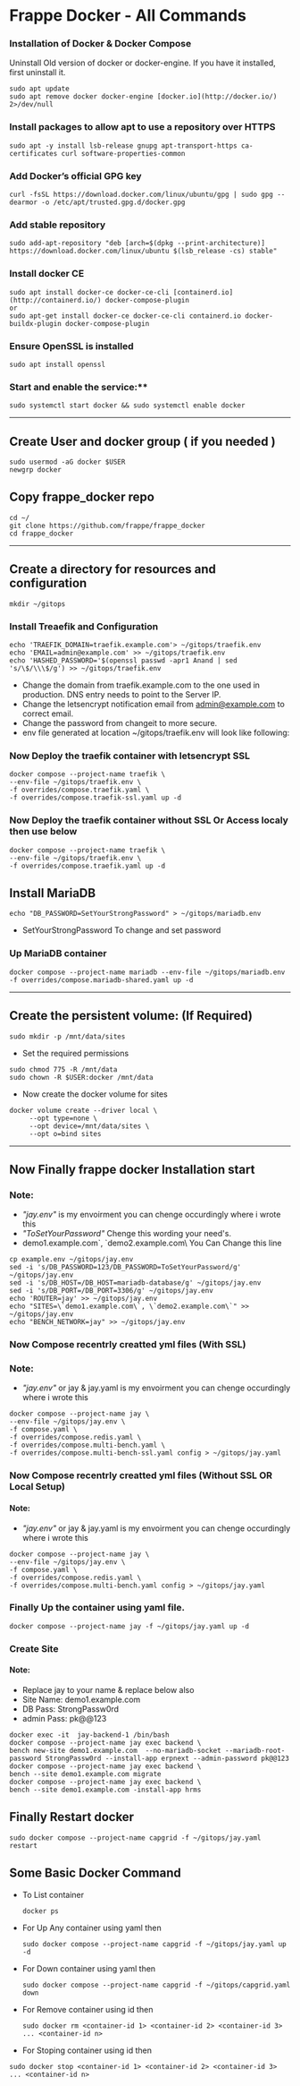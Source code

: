 # Frappe Docker - All Commands


### Installation of Docker & Docker Compose

Uninstall Old version of docker or docker-engine. If you have it installed, first uninstall it.

```
sudo apt update
sudo apt remove docker docker-engine [docker.io](http://docker.io/) 2>/dev/null
```

### Install packages to allow apt to use a repository over HTTPS

```
sudo apt -y install lsb-release gnupg apt-transport-https ca-certificates curl software-properties-common
```

### Add Docker’s official GPG key

```
curl -fsSL https://download.docker.com/linux/ubuntu/gpg | sudo gpg --dearmor -o /etc/apt/trusted.gpg.d/docker.gpg
```

### Add stable repository
```
sudo add-apt-repository "deb [arch=$(dpkg --print-architecture)] https://download.docker.com/linux/ubuntu $(lsb_release -cs) stable"
```
### Install docker CE

```
sudo apt install docker-ce docker-ce-cli [containerd.io](http://containerd.io/) docker-compose-plugin
or
sudo apt-get install docker-ce docker-ce-cli containerd.io docker-buildx-plugin docker-compose-plugin
```
### Ensure OpenSSL is installed
```
sudo apt install openssl
```
### Start and enable the service:** 
```
sudo systemctl start docker && sudo systemctl enable docker
```
____

## Create User and docker group ( if you needed )

```
sudo usermod -aG docker $USER
newgrp docker
```

## Copy frappe_docker repo
```
cd ~/
git clone https://github.com/frappe/frappe_docker
cd frappe_docker
```
___

## Create a directory for resources and configuration 
```
mkdir ~/gitops
```

### Install Treaefik and Configuration
```
echo 'TRAEFIK_DOMAIN=traefik.example.com'> ~/gitops/traefik.env
echo 'EMAIL=admin@example.com' >> ~/gitops/traefik.env
echo 'HASHED_PASSWORD='$(openssl passwd -apr1 Anand | sed 's/\$/\\\$/g') >> ~/gitops/traefik.env
```
* Change the domain from traefik.example.com to the one used in production. DNS entry needs to point to the Server IP.
* Change the letsencrypt notification email from admin@example.com to correct email.
* Change the password from changeit to more secure.
* env file generated at location ~/gitops/traefik.env will look like following:

### Now Deploy the traefik container with letsencrypt SSL
```
docker compose --project-name traefik \
--env-file ~/gitops/traefik.env \
-f overrides/compose.traefik.yaml \
-f overrides/compose.traefik-ssl.yaml up -d
```
### Now Deploy the traefik container without SSL Or Access localy then use below
```
docker compose --project-name traefik \
--env-file ~/gitops/traefik.env \
-f overrides/compose.traefik.yaml up -d
```

## Install MariaDB

```
echo "DB_PASSWORD=SetYourStrongPassword" > ~/gitops/mariadb.env
```
* SetYourStrongPassword To change and set password

### Up MariaDB container
```
docker compose --project-name mariadb --env-file ~/gitops/mariadb.env -f overrides/compose.mariadb-shared.yaml up -d
```
___
## Create the persistent volume: (If Required)

```
sudo mkdir -p /mnt/data/sites
```
* Set the required permissions

```
sudo chmod 775 -R /mnt/data
sudo chown -R $USER:docker /mnt/data
```
* Now create the docker volume for sites
```
docker volume create --driver local \
     --opt type=none \
     --opt device=/mnt/data/sites \
     --opt o=bind sites
```
____
## Now Finally frappe docker Installation start
### Note: 
* *"jay.env"* is my envoirment you can chenge occurdingly where i wrote this
* *"ToSetYourPassword"* Chenge this wording your need's.
* demo1.example.com\`, \`demo2.example.com\ You Can Change this line
```
cp example.env ~/gitops/jay.env
sed -i 's/DB_PASSWORD=123/DB_PASSWORD=ToSetYourPassword/g' ~/gitops/jay.env
sed -i 's/DB_HOST=/DB_HOST=mariadb-database/g' ~/gitops/jay.env
sed -i 's/DB_PORT=/DB_PORT=3306/g' ~/gitops/jay.env
echo 'ROUTER=jay' >> ~/gitops/jay.env
echo "SITES=\`demo1.example.com\`, \`demo2.example.com\`" >> ~/gitops/jay.env
echo "BENCH_NETWORK=jay" >> ~/gitops/jay.env
```
### Now Compose recentrly creatted yml files (With SSL)
### Note: 
* *"jay.env"*  or jay & jay.yaml is my envoirment you can chenge occurdingly where i wrote this
```
docker compose --project-name jay \
--env-file ~/gitops/jay.env \
-f compose.yaml \
-f overrides/compose.redis.yaml \
-f overrides/compose.multi-bench.yaml \
-f overrides/compose.multi-bench-ssl.yaml config > ~/gitops/jay.yaml
```
### Now Compose recentrly creatted yml files (Without SSL OR Local Setup)
#### Note: 
* *"jay.env"*  or jay & jay.yaml is my envoirment you can chenge occurdingly where i wrote this
```
docker compose --project-name jay \
--env-file ~/gitops/jay.env \
-f compose.yaml \
-f overrides/compose.redis.yaml \
-f overrides/compose.multi-bench.yaml config > ~/gitops/jay.yaml
```

### Finally Up the container using yaml file.
```
docker compose --project-name jay -f ~/gitops/jay.yaml up -d
```
### Create Site
#### Note:
* Replace jay to your name & replace below also
* Site Name: demo1.example.com 
* DB Pass: StrongPassw0rd
* admin Pass: pk@@123
```
docker exec -it  jay-backend-1 /bin/bash
docker compose --project-name jay exec backend \
bench new-site demo1.example.com  --no-mariadb-socket --mariadb-root-password StrongPassw0rd --install-app erpnext --admin-password pk@@123
docker compose --project-name jay exec backend \
bench --site demo1.example.com migrate
docker compose --project-name jay exec backend \
bench --site demo1.example.com -install-app hrms
```
## Finally Restart docker 
```
sudo docker compose --project-name capgrid -f ~/gitops/jay.yaml restart
```
## Some Basic Docker Command
* To List container
  ```
  docker ps
  ```
* For Up Any container using yaml then
  ```
  sudo docker compose --project-name capgrid -f ~/gitops/jay.yaml up -d
  ```
* For Down container using yaml then
  ```
  sudo docker compose --project-name capgrid -f ~/gitops/capgrid.yaml down
  ```
* For Remove container using id then
  ```
  sudo docker rm <container-id 1> <container-id 2> <container-id 3> ... <container-id n>
  ```
* For Stoping container using id then
```
sudo docker stop <container-id 1> <container-id 2> <container-id 3> ... <container-id n>
```
  
